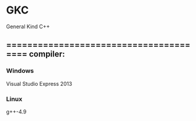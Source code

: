 GKC
=======================================

General Kind C++

=======================================
compiler:
---------------------------------------
### Windows

Visual Studio Express 2013

### Linux

g++-4.9
